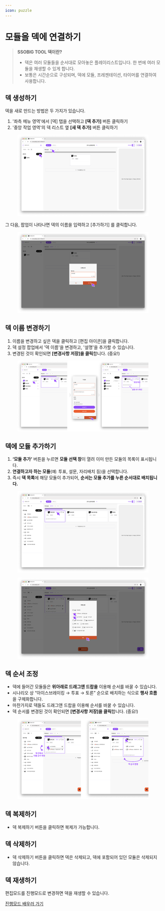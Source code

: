 ```yaml
---
icon: puzzle
---
```


# 모듈을 덱에 연결하기

> **SSOBIG TOOL 덱이란?**
>
> * 덱은 여러 모듈들을 순서대로 모아놓은 플레이리스트입니다. 한 번에 여러 모듈을 재생할 수 있게 합니다.&#x20;
> * 보통은 시간순으로 구성되며, 덱에 모듈, 프레젠테이션, 타이머를 연결하여 사용합니다.



## 덱 생성하기

덱을 새로 만드는 방법은 두 가지가 있습니다.

1. '좌측 메뉴 영역'에서 \[덱] 탭을 선택하고 **\[덱 추가]** 버튼 클릭하기
2. '중앙 작업 영역'의 덱 리스트 옆 **\[새 덱 추가]** 버튼 클릭하기

<figure><img src="../.gitbook/assets/Group 40.png" alt=""><figcaption></figcaption></figure>

그 다음, 팝업이 나타나면 덱의 이름을 입력하고 \[추가하기] 를 클릭합니다.

<figure><img src="../.gitbook/assets/Group 41.png" alt=""><figcaption></figcaption></figure>

## 덱 이름 변경하기

1. 이름을 변경하고 싶은 덱을 클릭하고 \[편집 아이콘]을 클릭합니다.
2. 덱 설정 팝업에서 '덱 이름'을 변경하고, '설명'을 추가할 수 있습니다.
3. 변경된 것이 확인되면 **\[변경사항 저장]을 클릭**합니다. (중요!)

<figure><img src="../.gitbook/assets/Group 44 (3).png" alt=""><figcaption></figcaption></figure>

## 덱에 모듈 추가하기

1. **‘모듈 추가’** 버튼을 누르면 **모듈 선택 창**이 열려 이미 만든 모듈의 목록이 표시됩니다.
2. **연결하고자 하는 모듈**(예: 투표, 설문, 자리배치 등)을 선택합니다.
3. 즉시 **덱 목록**에 해당 모듈이 추가되어, **순서는 모듈 추가를 누른 순서대로 배치됩니다.**

<figure><img src="../.gitbook/assets/Group 49.png" alt=""><figcaption></figcaption></figure>

<figure><img src="../.gitbook/assets/Group 50.png" alt=""><figcaption></figcaption></figure>



## 덱 순서 조정

* 덱에 들어간 모듈들은 **위아래로 드래그앤 드랍을** 이용해 순서를 바꿀 수 있습니다.
* 시나리오 상 “아이스브레이킹 → 투표 → 토론” 순으로 배치하는 식으로 **행사 흐름**을 구체화합니다.
* 마찬가지로 덱들도 드래그앤 드랍을 이용해 순서를 바꿀 수 있습니다.
* 덱 순서를 변경된 것이 확인되면 **\[변경사항 저장]을 클릭**합니다. (중요!)

<figure><img src="../.gitbook/assets/Group 51 (1).png" alt=""><figcaption></figcaption></figure>

## 덱 복제하기

* 덱 복제하기 버튼을 클릭하면 복제가 가능합니다.



## 덱 삭제하기

* 덱 삭제하기 버튼을 클릭하면 덱은 삭제되고, 덱에 포함되어 있던 모듈은 삭제되지 않습니다.



## 덱 재생하기

편집모드를 진행모드로 변경하면 덱을 재생할 수 있습니다.&#x20;

[진행모드 배우러 가기](broken-reference)

